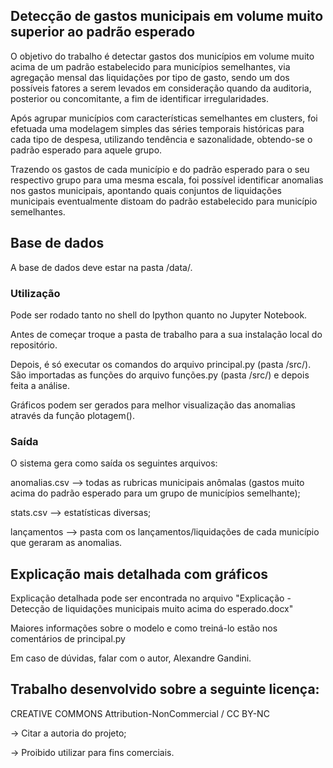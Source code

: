 ## Detecção de gastos municipais em volume muito superior ao padrão esperado

O objetivo do trabalho é detectar gastos dos municípios em volume muito acima de um padrão estabelecido para municípios semelhantes, via agregação mensal das liquidações por tipo de gasto, sendo um dos possíveis fatores a serem levados em consideração quando da auditoria, posterior ou concomitante, a fim de identificar irregularidades.

Após agrupar municípios com características semelhantes em clusters, foi efetuada uma modelagem simples das séries temporais históricas para cada tipo de despesa, utilizando tendência e sazonalidade, obtendo-se o padrão esperado para aquele grupo.

Trazendo os gastos de cada município e do padrão esperado para o seu respectivo grupo para uma mesma escala, foi possível identificar anomalias nos gastos municipais, apontando quais conjuntos de liquidações municipais eventualmente distoam do padrão estabelecido para município semelhantes.

## Base de dados

A base de dados deve estar na pasta /data/.

### Utilização

Pode ser rodado tanto no shell do Ipython quanto no Jupyter Notebook.

Antes de começar troque a pasta de trabalho para a sua instalação local do repositório.

Depois, é só executar os comandos do arquivo principal.py (pasta /src/). São importadas as funções do arquivo funções.py (pasta /src/) e depois feita a análise.

Gráficos podem ser gerados para melhor visualização das anomalias através da função plotagem().

### Saída

O sistema gera como saída os seguintes arquivos:

anomalias.csv --> todas as rubricas municipais anômalas (gastos muito acima do padrão esperado para um grupo de municípios semelhante);

stats.csv --> estatísticas diversas;

lançamentos --> pasta com os lançamentos/liquidações de cada município que geraram as anomalias.

## Explicação mais detalhada com gráficos

Explicação detalhada pode ser encontrada no arquivo "Explicação - Detecção de liquidações municipais muito acima do esperado.docx"

Maiores informações sobre o modelo e como treiná-lo estão nos comentários de principal.py

Em caso de dúvidas, falar com o autor, Alexandre Gandini.

## Trabalho desenvolvido sobre a seguinte licença:

CREATIVE COMMONS Attribution-NonCommercial / CC BY-NC

-> Citar a autoria do projeto;

-> Proibido utilizar para fins comerciais.